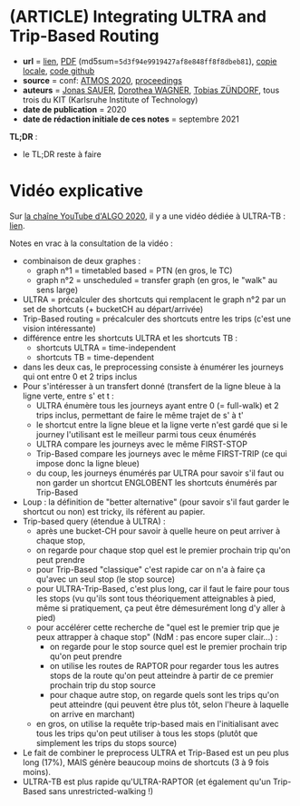 # (ARTICLE) Integrating ULTRA and Trip-Based Routing

- **url** = [lien](https://drops.dagstuhl.de/opus/volltexte/2020/13140/), [PDF](https://drops.dagstuhl.de/opus/volltexte/2020/13140/pdf/OASIcs-ATMOS-2020-4.pdf) (md5sum=`5d3f94e9919427af8e848ff8f8dbeb81`), [copie locale](./LOCALCOPIES/OASIcs-ATMOS-2020-4.pdf), [code github](https://github.com/kit-algo/ULTRA-Trip-Based)
- **source** = conf: [ATMOS 2020](http://algo2020.di.unipi.it/ATMOS2020/index.html#home), [proceedings](https://drops.dagstuhl.de/opus/portals/oasics/index.php?semnr=16169)
- **auteurs** = [Jonas SAUER](https://i11www.iti.kit.edu/members/jonas_sauer/index), [Dorothea WAGNER](https://i11www.iti.kit.edu/en/members/dorothea_wagner/index), [Tobias ZÜNDORF](https://i11www.iti.kit.edu/members/tobias_zuendorf/index), tous trois du KIT (Karlsruhe Institute of Technology)
- **date de publication** = 2020
- **date de rédaction initiale de ces notes** = septembre 2021

**TL;DR** :

* le TL;DR reste à faire

# Vidéo explicative

Sur [la chaîne YouTube d'ALGO 2020](https://www.youtube.com/channel/UCBvRy0gXDEQaf_dl8UUAE7g), il y a une vidéo dédiée à ULTRA-TB : [lien](https://www.youtube.com/watch?v=40QXUYfLuQ4).

Notes en vrac à la consultation de la vidéo :

* combinaison de deux graphes :
    * graph n°1 = timetabled based = PTN (en gros, le TC)
    * graph n°2 = unscheduled = transfer graph (en gros, le "walk" au sens large)
* ULTRA = précalculer des shortcuts qui remplacent le graph n°2 par un set de shortcuts (+ bucketCH au départ/arrivée)
* Trip-Based routing = précalculer des shortcuts entre les trips (c'est une vision intéressante)
* différence entre les shortcuts ULTRA et les shortcuts TB :
    * shortcuts ULTRA = time-independent
    * shortcuts TB = time-dependent
* dans les deux cas, le preprocessing consiste à énumérer les journeys qui ont entre 0 et 2 trips inclus
* Pour s'intéresser à un transfert donné (transfert de la ligne bleue à la ligne verte, entre s' et t :
    * ULTRA énumère tous les journeys ayant entre 0 (= full-walk) et 2 trips inclus, permettant de faire le même trajet de s' à t'
    * le shortcut entre la ligne bleue et la ligne verte n'est gardé que si le journey l'utilisant est le meilleur parmi tous ceux énumérés
    * ULTRA compare les journeys avec le même FIRST-STOP
    * Trip-Based compare les journeys avec le même FIRST-TRIP (ce qui impose donc la ligne bleue)
    * du coup, les journeys énumérés par ULTRA pour savoir s'il faut ou non garder un shortcut ENGLOBENT les shortcuts énumérés par Trip-Based
* Loup : la définition de "better alternative" (pour savoir s'il faut garder le shortcut ou non) est tricky, ils réfèrent au papier.
* Trip-based query (étendue à ULTRA) :
    * après une bucket-CH pour savoir à quelle heure on peut arriver à chaque stop,
    * on regarde pour chaque stop quel est le premier prochain trip qu'on peut prendre
    * pour Trip-Based "classique" c'est rapide car on n'a à faire ça qu'avec un seul stop (le stop source)
    * pour ULTRA-Trip-Based, c'est plus long, car il faut le faire pour tous les stops (vu qu'ils sont tous théoriquement atteignables à pied, même si pratiquement, ça peut être démesurément long d'y aller à pied)
    * pour accélérer cette recherche de "quel est le premier trip que je peux attrapper à chaque stop" (NdM : pas encore super clair...) :
        * on regarde pour le stop source quel est le premier prochain trip qu'on peut prendre
        * on utilise les routes de RAPTOR pour regarder tous les autres stops de la route qu'on peut atteindre à partir de ce premier prochain trip du stop source
        * pour chaque autre stop, on regarde quels sont les trips qu'on peut atteindre (qui peuvent être plus tôt, selon l'heure à laquelle on arrive en marchant)
    * en gros, on utilise la requête trip-based mais en l'initialisant avec tous les trips qu'on peut utiliser à tous les stops (plutôt que simplement les trips du stops source)
* Le fait de combiner le preprocess ULTRA et Trip-Based est un peu plus long (17%), MAIS génère beaucoup moins de shortcuts (3 à 9 fois moins).
* ULTRA-TB est plus rapide qu'ULTRA-RAPTOR (et également qu'un Trip-Based sans unrestricted-walking !)
